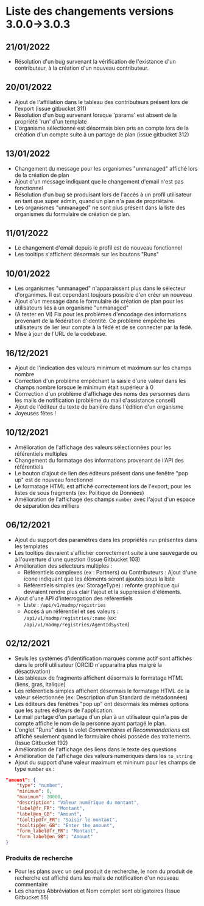 # Liste des changements versions 3.0.0->3.0.3 

## 21/01/2022
- Résolution d'un bug survenant la vérification de l'existance d'un contributeur, à la création d'un nouveau contributeur.

## 20/01/2022
- Ajout de l'affiliation dans le tableau des contributeurs présent lors de l'export (issue gitbucket 311)
- Résolution d'un bug survenant lorsque 'params' est absent de la propriété 'run' d'un template
- L'organisme sélectionné est désormais bien pris en compte lors de la création d'un compte suite à un partage de plan (issue gitbucket 312)

## 13/01/2022
- Changement du message pour les organismes "unmanaged" affiché lors de la création de plan
- Ajout d'un message indiquant que le changement d'email n'est pas fonctionnel
- Résolution d'un bug se produisant lors de l'accès à un profil utilisateur en tant que super admin, quand un plan n'a pas de propriétaire.
- Les organismes "unmanaged" ne sont plus présent dans la liste des organismes du formulaire de création de plan.

## 11/01/2022
- Le changement d'email depuis le profil est de nouveau fonctionnel
- Les tooltips s'affichent désormais sur les boutons "Runs"

## 10/01/2022
- Les organismes "unmanaged" n'apparaissent plus dans le sélecteur d'organimes. Il est cependant toujours possible d'en créer un nouveau
- Ajout d'un message dans le formulaire de création de plan pour les utilisateurs liés à un organisme "unmanaged"
- (A tester en VI) Fix pour les problèmes d'encodage des informations provenant de la fédération d'identité. Ce problème empếche les utilisateurs de lier leur compte à la fédé et de se connecter par la fédé.
- Mise à jour de l'URL de la codebase.

## 16/12/2021
- Ajout de l'indication des valeurs minimum et maximum sur les champs nombre
- Correction d'un problème empêchant la saisie d'une valeur dans les champs nombre lorsque le minimum était supérieur à 0
- Corrrection d'un problème d'affichage des noms des personnes dans les mails de notification (problème du mail d'assistance conseil)
- Ajout de l'éditeur du texte de banière dans l'édition d'un organisme
- Joyeuses fêtes !

## 10/12/2021
- Amélioration de l'affichage des valeurs sélectionnées pour les référentiels multiples
- Changement du formatage des informations provenant de l'API des référentiels
- Le bouton d'ajout de lien des éditeurs présent dans une fenêtre "pop up" est de nouveau fonctionnel
- Le formatage HTML est affiché correctement lors de l'export, pour les listes de sous fragments (ex: Politique de Données)
- Amélioration de l'affichage des champs `number` avec l'ajout d'un espace de séparation des milliers

## 06/12/2021
- Ajout du support des paramètres dans les propriétés `run` présentes dans les templates
- Les tooltips devraient s'afficher correctement suite à une sauvegarde ou à l'ouverture d'une question  (Issue Gitbucket 103)
- Amélioration des sélecteurs multiples : 
  - Référentiels complexes (ex : Partners) ou Contributeurs : Ajout d'une icone indiquant que les éléments seront ajoutés sous la liste
  - Référentiels simples (ex: StorageType) : refonte graphique qui devraient rendre plus clair l'ajout et la suppression d'éléments.
- Ajout d'une API d'interrogation des référentiels 
  - Liste : `/api/v1/madmp/registries`
  - Accès à un référentiel et ses valeurs : `/api/v1/madmp/registries/:name` (ex: `/api/v1/madmp/registries/AgentIdSystem`)

## 02/12/2021

- Seuls les systèmes d'identification marqués comme actif sont affichés dans le profil utilisateur (ORCID n'apparaitra plus malgré la désactivation)
- Les tableaux de fragments affichent désormais le formatage HTML (liens, gras, italique)
- Les référentiels simples affichent désormais le formatage HTML de la valeur sélectionnée (ex: Description d'un Standard de métadonnées)
- Les éditeurs des fenêtres "pop up" ont désormais les mêmes options que les autres éditeurs de l'application.
- Le mail partage d'un partage d'un plan à un utilisateur qui n'a pas de compte affiche le nom de la personne ayant partagé le plan.
- L'onglet "Runs" dans le volet *Commentaires et Recommandations* est affiché seulement quand le formulaire choisi possède des traitements. (Issue Gitbucket 192)
- Amélioration de l'affichage des liens dans le texte des questions
- Amélioration de l'affichage des valeurs numériques dans les `to_string`
- Ajout du support d'une valeur maximum et mininum pour les champs de type `number`
ex : 
```json
"amount": {
    "type": "number",
    "minimum": 0,
    "maximum": 20000,
    "description": "Valeur numérique du montant",
    "label@fr_FR": "Montant",
    "label@en_GB": "Amount",
    "tooltip@fr_FR": "Saisir le montant",
    "tooltip@en_GB": "Enter the amount",
    "form_label@fr_FR": "Montant",
    "form_label@en_GB": "Amount"
}
```

### Produits de recherche
- Pour les plans avec un seul produit de recherche, le nom du produit de recherche est affiché dans les mails de notification d'un nouveau commentaire
- Les champs Abbréviation et Nom complet sont obligatoires (Issue Gitbucket 55)
